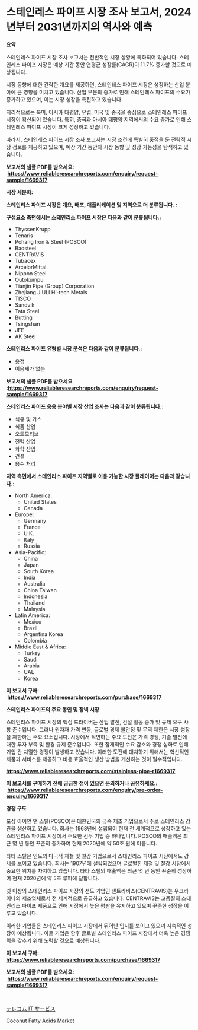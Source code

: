 <p><h1>스테인레스 파이프 시장 조사 보고서, 2024년부터 2031년까지의 역사와 예측</h1></p><p><strong>요약</strong></p>
<p><p>스테인레스 파이프 시장 조사 보고서는 전반적인 시장 상황에 특화되어 있습니다. 스테인레스 파이프 시장은 예상 기간 동안 연평균 성장률(CAGR)이 11.7% 증가할 것으로 예상됩니다. </p><p>시장 동향에 대한 간략한 개요를 제공하면, 스테인레스 파이프 시장은 성장하는 산업 분야에 큰 영향을 미치고 있습니다. 산업 부문의 증가로 인해 스테인레스 파이프의 수요가 증가하고 있으며, 이는 시장 성장을 촉진하고 있습니다.</p><p>지리적으로는 북미, 아시아 태평양, 유럽, 미국 및 중국을 중심으로 스테인레스 파이프 시장이 확산되어 있습니다. 특히, 중국과 아시아 태평양 지역에서의 수요 증가로 인해 스테인레스 파이프 시장이 크게 성장하고 있습니다.</p><p>따라서, 스테인레스 파이프 시장 조사 보고서는 시장 조건에 특별히 중점을 둔 전략적 시장 정보를 제공하고 있으며, 예상 기간 동안의 시장 동향 및 성장 가능성을 탐색하고 있습니다.</p></p>
<p><strong>보고서의 샘플 PDF를 받으세요: &nbsp;<a href="https://www.reliableresearchreports.com/enquiry/request-sample/1669317">https://www.reliableresearchreports.com/enquiry/request-sample/1669317</a></strong></p>
<p><strong>시장 세분화:</strong></p>
<p><strong> 스테인리스 파이프 시장은 개요, 배포, 애플리케이션 및 지역으로 더 분류됩니다. :</strong></p>
<p><strong>구성요소 측면에서는 스테인리스 파이프 시장은 다음과 같이 분류됩니다.:</strong></p>
<p><ul><li>ThyssenKrupp</li><li>Tenaris</li><li>Pohang Iron & Steel (POSCO)</li><li>Baosteel</li><li>CENTRAVIS</li><li>Tubacex</li><li>ArcelorMittal</li><li>Nippon Steel</li><li>Outokumpu</li><li>Tianjin Pipe (Group) Corporation</li><li>Zhejiang JIULI Hi-tech Metals</li><li>TISCO</li><li>Sandvik</li><li>Tata Steel</li><li>Butting</li><li>Tsingshan</li><li>JFE</li><li>AK Steel</li></ul></p>
<p><strong> 스테인리스 파이프 유형별 시장 분석은 다음과 같이 분류됩니다.:</strong></p>
<p><ul><li>용접</li><li>이음새가 없는</li></ul></p>
<p><strong>보고서의 샘플 PDF를 받으세요 :<a href="https://www.reliableresearchreports.com/enquiry/request-sample/1669317">https://www.reliableresearchreports.com/enquiry/request-sample/1669317</a></strong></p>
<p><strong> 스테인리스 파이프 응용 분야별 시장 산업 조사는 다음과 같이 분류됩니다.:</strong></p>
<p><ul><li>석유 및 가스</li><li>식품 산업</li><li>오토모티브</li><li>전력 산업</li><li>화학 산업</li><li>건설</li><li>용수 처리</li></ul></p>
<p><strong>지역 측면에서 스테인리스 파이프 지역별로 이용 가능한 시장 플레이어는 다음과 같습니다.:</strong></p>
<p><ul>
    <li>
        North America:
        <ul>
            <li>United States</li>
            <li>Canada</li>
        </ul>
    </li>
    <li>
        Europe:
        <ul>
            <li>Germany</li>
            <li>France</li>
            <li>U.K.</li>
            <li>Italy</li>
            <li>Russia</li>
        </ul>
    </li>
    <li>
        Asia-Pacific:
        <ul>
            <li>China</li>
            <li>Japan</li>
            <li>South Korea</li>
            <li>India</li>
            <li>Australia</li>
            <li>China Taiwan</li>
            <li>Indonesia</li>
            <li>Thailand</li>
            <li>Malaysia</li>
        </ul>
    </li>
    <li>
        Latin America:
        <ul>
            <li>Mexico</li>
            <li>Brazil</li>
            <li>Argentina Korea</li>
            <li>Colombia</li>
        </ul>
    </li>
    <li>
        Middle East & Africa:
        <ul>
            <li>Turkey</li>
            <li>Saudi</li>
            <li>Arabia</li>
            <li>UAE</li>
            <li>Korea</li>
        </ul>
    </li>
    </ul></p>
<p><strong>이 보고서 구매: &nbsp;<a href="https://www.reliableresearchreports.com/purchase/1669317">https://www.reliableresearchreports.com/purchase/1669317</a></strong></p>
<p><strong>스테인리스 파이프의 주요 동인 및 장벽 시장</strong></p>
<p><p>스테인리스 파이프 시장의 핵심 드라이버는 산업 발전, 건설 활동 증가 및 규제 요구 사항 준수입니다. 그러나 원자재 가격 변동, 글로벌 경제 불안정 및 무역 제한은 시장 성장을 제한하는 주요 요소입니다. 시장에서 직면하는 주요 도전은 가격 경쟁, 기술 발전에 대한 투자 부족 및 환경 규제 준수입니다. 또한 잠재적인 수요 감소와 경쟁 심화로 인해 기업 간 치열한 경쟁이 발생하고 있습니다. 이러한 도전에 대처하기 위해서는 혁신적인 제품과 서비스를 제공하고 비용 효율적인 생산 방법을 개선하는 것이 필수적입니다.</p></p>
<p><strong><a href="https://www.reliableresearchreports.com/stainless-pipe-r1669317">https://www.reliableresearchreports.com/stainless-pipe-r1669317</a></strong></p>
<p><strong>이 보고서를 구매하기 전에 궁금한 점이 있으면 문의하거나 공유하세요.: &nbsp;<a href="https://www.reliableresearchreports.com/enquiry/pre-order-enquiry/1669317">https://www.reliableresearchreports.com/enquiry/pre-order-enquiry/1669317</a></strong></p>
<p><strong>경쟁 구도</strong></p>
<p><p>포샹 아이언 앤 스틸(POSCO)은 대한민국의 금속 제조 기업으로서 주로 스테인리스 강관을 생산하고 있습니다. 회사는 1968년에 설립되어 현재 전 세계적으로 성장하고 있는 스테인리스 파이프 시장에서 주요한 선두 기업 중 하나입니다. POSCO의 매출액은 최근 몇 년 동안 꾸준히 증가하여 현재 2020년에 약 50조 원에 이릅니다.</p><p>타타 스틸은 인도의 다국적 제철 및 철강 기업으로서 스테인리스 파이프 시장에서도 강세를 보이고 있습니다. 회사는 1907년에 설립되었으며 글로벌한 제철 및 철강 시장에서 중요한 위치를 차지하고 있습니다. 타타 스틸의 매출액은 최근 몇 년 동안 꾸준히 성장하여 현재 2020년에 약 5조 루피에 달합니다.</p><p>넷 이상의 스테인리스 파이프 시장의 선도 기업인 센트라비스(CENTRAVIS)는 우크라이나의 제조업체로서 전 세계적으로 공급하고 있습니다. CENTRAVIS는 고품질의 스테인리스 파이프 제품으로 인해 시장에서 높은 평판을 유지하고 있으며 꾸준한 성장을 이루고 있습니다.</p><p>이러한 기업들은 스테인리스 파이프 시장에서 뛰어난 입지를 보이고 있으며 지속적인 성장이 예상됩니다. 이들 기업은 향후 글로벌 스테인리스 파이프 시장에서 더욱 높은 경쟁력을 갖추기 위해 노력할 것으로 예상됩니다.</p></p>
<p><strong>이 보고서 구매: &nbsp; <a href="https://www.reliableresearchreports.com/purchase/1669317">https://www.reliableresearchreports.com/purchase/1669317</a></strong></p>
<p><strong>보고서의 샘플 PDF를 받으세요: &nbsp;<a href="https://www.reliableresearchreports.com/enquiry/request-sample/1669317">https://www.reliableresearchreports.com/enquiry/request-sample/1669317</a></strong><strong></strong></p>
<p>&nbsp;</p>
<p><p><a href="https://medium.com/@thomasbaker655/%E9%9B%BB%E6%B0%97%E9%80%9A%E4%BF%A1it%E3%82%B5%E3%83%BC%E3%83%93%E3%82%B9%E5%B8%82%E5%A0%B4%E3%81%AE%E8%A6%8F%E6%A8%A1-cagr-%E3%83%88%E3%83%AC%E3%83%B3%E3%83%892024%E5%B9%B4-2030%E5%B9%B4-9b092a0c134c">テレコム IT サービス</a></p><p><a href="https://frill-swim-3cd.notion.site/Coconut-Fatty-Acids-Market-Size-Growth-and-Forecast-from-2024-2031-ef1cf2cf1add4dfda2c3f8f3552a99c2">Coconut Fatty Acids Market</a></p></p>